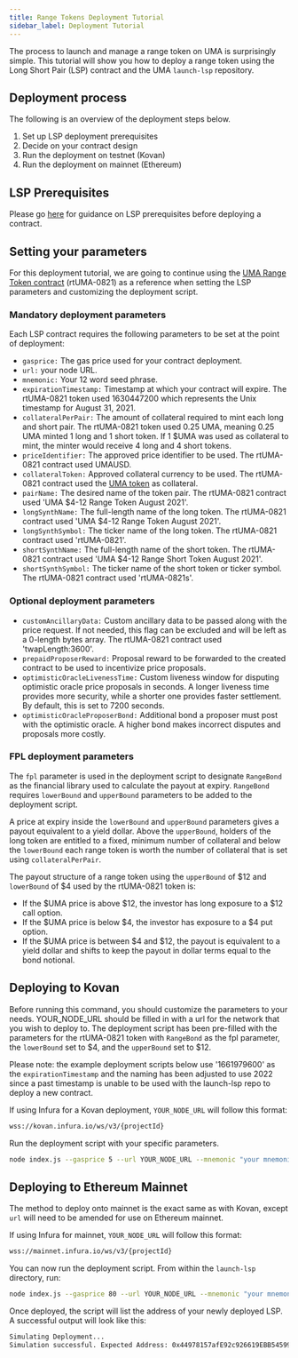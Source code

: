 ```yaml
---
title: Range Tokens Deployment Tutorial
sidebar_label: Deployment Tutorial
---
```


The process to launch and manage a range token on UMA is surprisingly simple. This tutorial will show you how to deploy a range token using the Long Short Pair (LSP) contract and the UMA `launch-lsp` repository.

## Deployment process

The following is an overview of the deployment steps below.

1. Set up LSP deployment prerequisites
2. Decide on your contract design
3. Run the deployment on testnet (Kovan)
4. Run the deployment on mainnet (Ethereum)

## LSP Prerequisites

Please go [here](/developers/lsp-prereqs) for guidance on LSP prerequisites before deploying a contract.

## Setting your parameters

For this deployment tutorial, we are going to continue using the [UMA Range Token contract](https://umaverse.vercel.app/0x372802d8A2D69bB43872a1AABe2bd403a0FafA1F) (rtUMA-0821) as a reference when setting the LSP parameters and customizing the deployment script.

### Mandatory deployment parameters

Each LSP contract requires the following parameters to be set at the point of deployment:

- `gasprice:` The gas price used for your contract deployment.
- `url:` your node URL.
- `mnemonic:` Your 12 word seed phrase.
- `expirationTimestamp:` Timestamp at which your contract will expire. The rtUMA-0821 token used 1630447200 which represents the Unix timestamp for August 31, 2021.
- `collateralPerPair:` The amount of collateral required to mint each long and short pair. The rtUMA-0821 token used 0.25 UMA, meaning 0.25 UMA minted 1 long and 1 short token. If 1 $UMA was used as collateral to mint, the minter would receive 4 long and 4 short tokens.
- `priceIdentifier:` The approved price identifier to be used. The rtUMA-0821 contract used UMAUSD.
- `collateralToken:` Approved collateral currency to be used. The rtUMA-0821 contract used the [UMA token](https://etherscan.io/address/0x04Fa0d235C4abf4BcF4787aF4CF447DE572eF828) as collateral.
- `pairName:` The desired name of the token pair. The rtUMA-0821 contract used 'UMA $4-12 Range Token August 2021'.
- `longSynthName:` The full-length name of the long token. The rtUMA-0821 contract used 'UMA $4-12 Range Token August 2021'.
- `longSynthSymbol:` The ticker name of the long token. The rtUMA-0821 contract used 'rtUMA-0821'.
- `shortSynthName:` The full-length name of the short token. The rtUMA-0821 contract used 'UMA $4-12 Range Short Token August 2021'.
- `shortSynthSymbol:` The ticker name of the short token or ticker symbol. The rtUMA-0821 contract used 'rtUMA-0821s'.

### Optional deployment parameters

- `customAncillaryData:` Custom ancillary data to be passed along with the price request. If not needed, this flag can be excluded and will be left as a 0-length bytes array. The rtUMA-0821 contract used 'twapLength:3600'.
- `prepaidProposerReward:` Proposal reward to be forwarded to the created contract to be used to incentivize price proposals.
- `optimisticOracleLivenessTime:` Custom liveness window for disputing optimistic oracle price proposals in seconds. A longer liveness time provides more security, while a shorter one provides faster settlement. By default, this is set to 7200 seconds.
- `optimisticOracleProposerBond:` Additional bond a proposer must post with the optimistic oracle. A higher bond makes incorrect disputes and proposals more costly.

### FPL deployment parameters

The `fpl` parameter is used in the deployment script to designate `RangeBond` as the financial library used to calculate the payout at expiry. `RangeBond` requires `lowerBound` and `upperBound` parameters to be added to the deployment script.

A price at expiry inside the `lowerBound` and `upperBound` parameters gives a payout equivalent to a yield dollar. Above the `upperBound`, holders of the long token are entitled to a fixed, minimum number of collateral and below the `lowerBound` each range token is worth the number of collateral that is set using `collateralPerPair`.

The payout structure of a range token using the `upperBound` of $12 and `lowerBound` of $4 used by the rtUMA-0821 token is:
- If the $UMA price is above $12, the investor has long exposure to a $12 call option.
- If the $UMA price is below $4, the investor has exposure to a $4 put option.
- If the $UMA price is between $4 and $12, the payout is equivalent to a yield dollar and shifts to keep the payout in dollar terms equal to the bond notional.

## Deploying to Kovan

Before running this command, you should customize the parameters to your needs. YOUR_NODE_URL should be filled in with a url for the network that you wish to deploy to. The deployment script has been pre-filled with the parameters for the rtUMA-0821 token with `RangeBond` as the fpl parameter, the `lowerBound` set to $4, and the `upperBound` set to $12. 

Please note: the example deployment scripts below use '1661979600' as the `expirationTimestamp` and the naming has been adjusted to use 2022 since a past timestamp is unable to be used with the launch-lsp repo to deploy a new contract.

If using Infura for a Kovan deployment, `YOUR_NODE_URL` will follow this format:

```bash
wss://kovan.infura.io/ws/v3/{projectId}
```

Run the deployment script with your specific parameters.
```bash
node index.js --gasprice 5 --url YOUR_NODE_URL --mnemonic "your mnemonic (12 word seed phrase)" --pairName "UMA \$4-12 Range Token Pair August 2022" --expirationTimestamp 1661979600 --collateralPerPair 250000000000000000 --priceIdentifier UMAUSD --longSynthName "UMA \$4-12 Range Token August 2022" --longSynthSymbol rtUMA-0822 --shortSynthName "UMA \$4-12 Range Short Token August 2022" --shortSynthSymbol rtUMA-0822s --collateralToken 0x489Bf230d4Ab5c2083556E394a28276C22c3B580 --fpl RangeBond --lowerBound 4000000000000000000 --upperBound 12000000000000000000 --prepaidProposerBond 20000000000000000000 --optimisticOracleProposerBond 40000000000000000000
```
## Deploying to Ethereum Mainnet

The method to deploy onto mainnet is the exact same as with Kovan, except `url` will need to be amended for use on Ethereum mainnet.

If using Infura for mainnet, `YOUR_NODE_URL` will follow this format:

```bash
wss://mainnet.infura.io/ws/v3/{projectId}
```

You can now run the deployment script. From within the `launch-lsp` directory, run:
```bash
node index.js --gasprice 80 --url YOUR_NODE_URL --mnemonic "your mnemonic (12 word seed phrase)" --pairName "UMA \$4-12 Range Token Pair August 2022" --expirationTimestamp 1661979600 --collateralPerPair 250000000000000000 --priceIdentifier UMAUSD --longSynthName "UMA \$4-12 Range Token August 2022" --longSynthSymbol rtUMA-0822 --shortSynthName "UMA \$4-12 Range Short Token August 2022" --shortSynthSymbol rtUMA-0822s --collateralToken 0x04Fa0d235C4abf4BcF4787aF4CF447DE572eF828 --fpl RangeBond --lowerBound 4000000000000000000 --upperBound 12000000000000000000 --prepaidProposerBond 20000000000000000000 --optimisticOracleProposerBond 40000000000000000000
```
Once deployed, the script will list the address of your newly deployed LSP. A successful output will look like this:

```bash
Simulating Deployment...
Simulation successful. Expected Address: 0x44978157afE92c926619EBB54599bbc483eBe871
```
